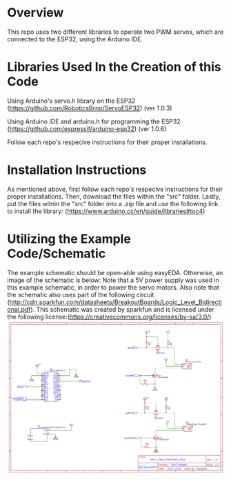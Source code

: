 # Overview
This repo uses two different libraries to operate two PWM servos, which are connected to the ESP32, using the Arduino IDE.
# Libraries Used In the Creation of this Code

Using Arduino's servo.h library on the ESP32
(https://github.com/RoboticsBrno/ServoESP32) (ver 1.0.3)

Using Arduino IDE and arduino.h for programming the ESP32
(https://github.com/espressif/arduino-esp32) (ver 1.0.6)

Follow each repo's respecive instructions for their proper installations.

# Installation Instructions
As mentioned above, first follow each repo's respecive instructions for their proper installations. Then, download the files within the "src" folder. Lastly, put the files witnin the "src" folder into a .zip file and use the following link to install the library: (https://www.arduino.cc/en/guide/libraries#toc4)

# Utilizing the Example Code/Schematic
The example schematic should be open-able using easyEDA. Otherwise, an image of the schematic is below:
Note that a 5V power supply was used in this example schematic, in order to power the servo motors.
Also note that the schematic also uses part of the following circuit (http://cdn.sparkfun.com/datasheets/BreakoutBoards/Logic_Level_Bidirectional.pdf).
This schematic was created by sparkfun and is licensed under the following license:(https://creativecommons.org/licenses/by-sa/3.0/)
![](example/EECS473Servo/ExampleSchematic/Schematic_Servo_MOSFET_Circuit_2021-11-03.png)
 
